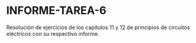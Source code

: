 # INFORME-TAREA-6
Resolución de ejercicios de los capítulos 11 y 12 de principios de circuitos eléctricos con su respectivo informe.
